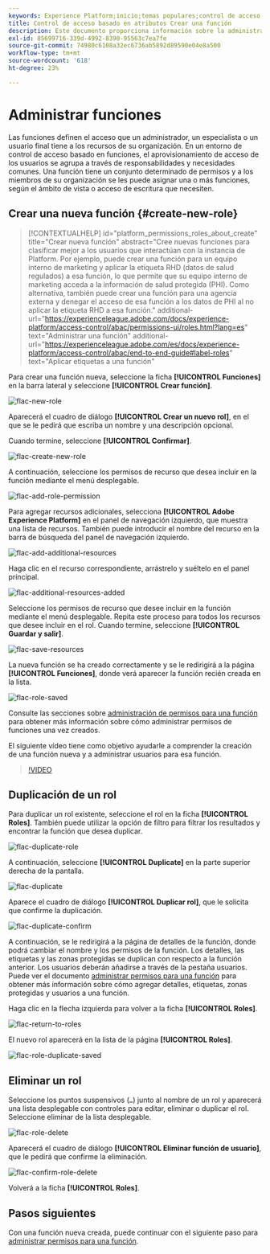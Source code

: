```yaml
---
keywords: Experience Platform;inicio;temas populares;control de acceso;control de acceso basado en atributos;ABAC
title: Control de acceso basado en atributos Crear una función
description: Este documento proporciona información sobre la administración de funciones a través de la interfaz Permisos en Adobe Experience Cloud
exl-id: 85699716-339d-4992-8390-95563c7ea7fe
source-git-commit: 74980c6108a32ec6736ab5892d89590e04e8a500
workflow-type: tm+mt
source-wordcount: '618'
ht-degree: 23%

---
```


# Administrar funciones

Las funciones definen el acceso que un administrador, un especialista o un usuario final tiene a los recursos de su organización. En un entorno de control de acceso basado en funciones, el aprovisionamiento de acceso de los usuarios se agrupa a través de responsabilidades y necesidades comunes. Una función tiene un conjunto determinado de permisos y a los miembros de su organización se les puede asignar una o más funciones, según el ámbito de vista o acceso de escritura que necesiten.

## Crear una nueva función {#create-new-role}

>[!CONTEXTUALHELP]
>id="platform_permissions_roles_about_create"
>title="Crear nueva función"
>abstract="Cree nuevas funciones para clasificar mejor a los usuarios que interactúan con la instancia de Platform. Por ejemplo, puede crear una función para un equipo interno de marketing y aplicar la etiqueta RHD (datos de salud regulados) a esa función, lo que permite que su equipo interno de marketing acceda a la información de salud protegida (PHI). Como alternativa, también puede crear una función para una agencia externa y denegar el acceso de esa función a los datos de PHI al no aplicar la etiqueta RHD a esa función."
>additional-url="https://experienceleague.adobe.com/docs/experience-platform/access-control/abac/permissions-ui/roles.html?lang=es" text="Administrar una función"
>additional-url="https://experienceleague.adobe.com/es/docs/experience-platform/access-control/abac/end-to-end-guide#label-roles" text="Aplicar etiquetas a una función"

Para crear una función nueva, seleccione la ficha **[!UICONTROL Funciones]** en la barra lateral y seleccione **[!UICONTROL Crear función]**.

![flac-new-role](../../images/flac-ui/flac-new-role.png)

Aparecerá el cuadro de diálogo **[!UICONTROL Crear un nuevo rol]**, en el que se le pedirá que escriba un nombre y una descripción opcional.

Cuando termine, seleccione **[!UICONTROL Confirmar]**.

![flac-create-new-role](../../images/flac-ui/flac-create-new-role.png)

A continuación, seleccione los permisos de recurso que desea incluir en la función mediante el menú desplegable.

![flac-add-role-permission](../../images/flac-ui/flac-add-role-permission.png)

Para agregar recursos adicionales, selecciona **[!UICONTROL Adobe Experience Platform]** en el panel de navegación izquierdo, que muestra una lista de recursos. También puede introducir el nombre del recurso en la barra de búsqueda del panel de navegación izquierdo.

![flac-add-additional-resources](../../images/flac-ui/flac-add-additional-resources.png)

Haga clic en el recurso correspondiente, arrástrelo y suéltelo en el panel principal.

![flac-additional-resources-added](../../images/flac-ui/flac-additional-resources-added.png)

Seleccione los permisos de recurso que desee incluir en la función mediante el menú desplegable. Repita este proceso para todos los recursos que desee incluir en el rol. Cuando termine, seleccione **[!UICONTROL Guardar y salir]**.

![flac-save-resources](../../images/flac-ui/flac-save-resources.png)

La nueva función se ha creado correctamente y se le redirigirá a la página **[!UICONTROL Funciones]**, donde verá aparecer la función recién creada en la lista.

![flac-role-saved](../../images/flac-ui/flac-role-saved.png)

Consulte las secciones sobre [administración de permisos para una función](#manage-permissions-for-a-role) para obtener más información sobre cómo administrar permisos de funciones una vez creados.

El siguiente vídeo tiene como objetivo ayudarle a comprender la creación de una función nueva y a administrar usuarios para esa función.

>[!VIDEO](https://video.tv.adobe.com/v/336081/?learn=on)

## Duplicación de un rol

Para duplicar un rol existente, seleccione el rol en la ficha **[!UICONTROL Roles]**. También puede utilizar la opción de filtro para filtrar los resultados y encontrar la función que desea duplicar.

![flac-duplicate-role](../../images/flac-ui/flac-duplicate-role.png)

A continuación, seleccione **[!UICONTROL Duplicate]** en la parte superior derecha de la pantalla.

![flac-duplicate](../../images/flac-ui/flac-duplicate.png)

Aparece el cuadro de diálogo **[!UICONTROL Duplicar rol]**, que le solicita que confirme la duplicación.

![flac-duplicate-confirm](../../images/flac-ui/flac-duplicate-confirm.png)

A continuación, se le redirigirá a la página de detalles de la función, donde podrá cambiar el nombre y los permisos de la función. Los detalles, las etiquetas y las zonas protegidas se duplican con respecto a la función anterior. Los usuarios deberán añadirse a través de la pestaña usuarios. Puede ver el documento [administrar permisos para una función](permissions.md) para obtener más información sobre cómo agregar detalles, etiquetas, zonas protegidas y usuarios a una función.

Haga clic en la flecha izquierda para volver a la ficha **[!UICONTROL Roles]**.

![flac-return-to-roles](../../images/flac-ui/flac-return-to-roles.png)

El nuevo rol aparecerá en la lista de la página **[!UICONTROL Roles]**.

![flac-role-duplicate-saved](../../images/flac-ui/flac-role-duplicate-saved.png)

## Eliminar un rol

Seleccione los puntos suspensivos (`…`) junto al nombre de un rol y aparecerá una lista desplegable con controles para editar, eliminar o duplicar el rol. Seleccione eliminar de la lista desplegable.

![flac-role-delete](../../images/flac-ui/flac-role-delete.png)

Aparecerá el cuadro de diálogo **[!UICONTROL Eliminar función de usuario]**, que le pedirá que confirme la eliminación.

![flac-confirm-role-delete](../../images/flac-ui/flac-confirm-role-delete.png)

Volverá a la ficha **[!UICONTROL Roles]**.

## Pasos siguientes

Con una función nueva creada, puede continuar con el siguiente paso para [administrar permisos para una función](permissions.md).
